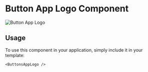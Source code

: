 # Button App Logo Component

![Button App Logo](/ButtonAppLogo.png)


## Usage

To use this component in your application, simply include it in your template:

```
<ButtonsAppLogo />
```
